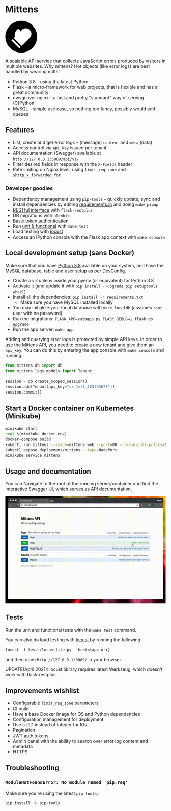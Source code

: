 # Mittens

![Mittens](images/background.png "Mittens")

A scalable API service that collects JavaScript errors produced by visitors in multiple websites. Why mittens? Hot objects (like error logs) are best handled by wearing mitts!

* Python 3.8 - using the latest Python
* Flask - a micro-framework for web projects, that is flexible and has a great community
* uwsgi over nginx - a fast and pretty "standard" way of serving (C)Python
* MySQL - simple use case, so nothing too fancy, possibly would add queues 

## Features

* List, create and get error logs – (message) `content` and `meta` (data)
* Access control via `api_key` issued per tenant
* API documentation (Swagger) available at `http://127.0.0.1:5000/api/v1/`
* Filter desired fields in response with the `X-Fields` header
* Rate limiting on Nginx level, using `limit_req_zone` and `$http_x_forwarded_for` 

### Developer goodies

* Dependency management using `pip-tools` – quickly update, sync and install dependencies by editing [requirements.in](requirements.in) and doing `make pipup`
* [RESTful interface](mittens/logs/views.py) with `flask-restplus`
* DB migrations with `alembic`
* [Basic token authentication](mittens/auth.py)
* Run [unit & functional](tests) with `make test`
* Load testing with [locust](https://locust.io/)
* Access an IPython console with the Flask app context with `make console`

## Local development setup (sans Docker)

Make sure that you have [Python 3.8](.python-version) available on your system, and have the MySQL database, table and user setup as per [DevConfig](mittens/settings.py).

* Create a virtualenv inside your pyenv (or equivalent) for Python 3.8
* Activate it (and update it with `pip install --upgrade pip setuptools wheel`)
* Install all the dependencies: `pip install -r requirements.txt`
  * Make sure you have MySQL installed locally
* You may initialize your local database with `make localdb` (assumes `root` user with no password)
* Run the migrations: `FLASK_APP=autoapp.py FLASK_DEBUG=1 flask db upgrade`
* Run the app server: `make app`

Adding and querying error logs is protected by simple API keys. In order to use the Mittens API, you need to create a
new tenant and give them an `api_key`. You can do this by entering the app console with `make console` and running:

```python
from mittens.db import db
from mittens.logs.models import Tenant

session = db.create_scoped_session()
session.add(Tenant(api_key="sk_test_123455678"))
session.commit()
```

## Start a Docker container on Kubernetes (Minikube)

```bash
minikube start
eval $(minikube docker-env)
docker-compose build
kubectl run mittens --image=mittens_web --port=80 --image-pull-policy=Never
kubectl expose deployment/mittens --type=NodePort
minikube service mittens
```

## Usage and documentation

You can Navigate to the root of the running server/container and find the interactive Swagger UI, which serves as API documentation.

![Swagger](images/demo.gif "Swagger")

## Tests

Run the unit and functional tests with the `make test` command.

You can also do load testing with [locust](https://locust.io/) by running the following:

`locust -f tests/locustfile.py --host={app uri}`

and then open `http://127.0.0.1:8089/` in your browser.

UPDATE(April 2021): locust library requires latest Werkzeug, which doesn't work with flask-restplus.

## Improvements wishlist

* Configurable `limit_req_zone` parameters
* CI build
* Have a base Docker image for OS and Python dependencies
* Configuration management for deployment
* Use UUID instead of Integer for IDs
* Pagination
* JWT auth tokens
* Admin panel with the ability to search over error log content and metadata
* HTTPS

## Troubleshooting

### `ModuleNotFoundError: No module named 'pip.req'`

Make sure you're using the latest `pip-tools`:

```bash
pip install -U pip-tools
```
